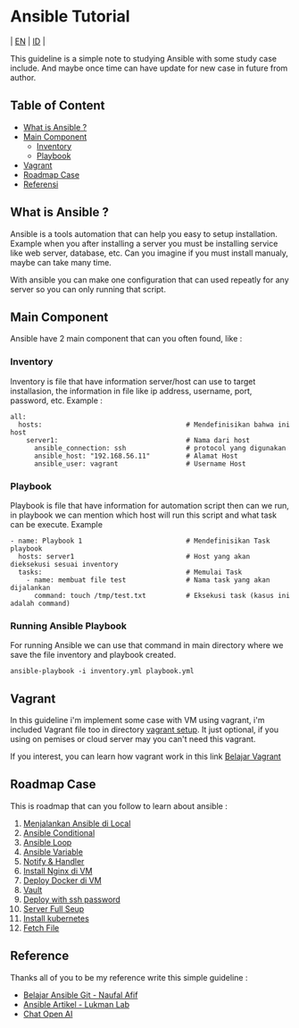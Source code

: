 # Ansible Tutorial
| [EN](/readme-eng.md) | [ID](/readme.md) |


This guideline is a simple note to studying Ansible with some study case include. And maybe once time can have update for new case in future from author.


## Table of Content
- [What is Ansible ?](#what-is-ansbile-)
- [Main Component](#main-component)
    - [Inventory](#inventory)
    - [Playbook](#playbook)
- [Vagrant](#vagrant)
- [Roadmap Case](#roadmap-case)
- [Referensi](#reference)


## What is Ansible ?

Ansible is a tools automation that can help you easy to setup installation. Example when you after installing a server you must be installing service like web server, database, etc. Can you imagine if you must install manualy, maybe can take many time.

With ansible you can make one configuration that can used repeatly for any server so you can only running that script.


## Main Component

Ansible have 2 main component that can you often found, like :

### Inventory

Inventory is file that have information server/host can use to target installasion, the information in file like ip address, username, port, password, etc. Example :

```
all:
  hosts:                                    # Mendefinisikan bahwa ini host
    server1:                                # Nama dari host
      ansible_connection: ssh               # protocol yang digunakan
      ansible_host: "192.168.56.11"         # Alamat Host
      ansible_user: vagrant                 # Username Host
```

### Playbook

Playbook is file that have information for automation script then can we run, in playbook we can mention which host will run this script and what task can be execute. Example

```
- name: Playbook 1                          # Mendefinisikan Task playbook
  hosts: server1                            # Host yang akan dieksekusi sesuai inventory
  tasks:                                    # Memulai Task
    - name: membuat file test               # Nama task yang akan dijalankan
      command: touch /tmp/test.txt          # Eksekusi task (kasus ini adalah command)
```

### Running Ansible Playbook
For running Ansible we can use that command in main directory where we save the file inventory and playbook created.

```
ansible-playbook -i inventory.yml playbook.yml
```


## Vagrant
In this guideline i'm implement some case with VM using vagrant, i'm included Vagrant file too in directory [vagrant setup](/vagrant). It just optional, if you using on pemises or cloud server may you can't need this vagrant.

If you interest, you can learn how vagrant work in this link [Belajar Vagrant](https://www.warriornux.com/mengenal-vagrant/)


## Roadmap Case
This is roadmap that can you follow to learn about ansible :
1. [Menjalankan Ansible di Local](/01-run-ansbile-local)
2. [Ansible Conditional](/02-ansible-conditional)
3. [Ansible Loop](/03-ansible-loop)
4. [Ansible Variable](/04-ansible-variable)
5. [Notify & Handler](/05-notify-handler)
6. [Install Nginx di VM](/06-install-nginx)
7. [Deploy Docker di VM](/07-deploy-docker)
8. [Vault](/08-vault)
9. [Deploy with ssh password](/09-deploy-ssh-pass)
10. [Server Full Seup](/10-server-full-setup)
11. [Install kubernetes](/11-install-kubernetes)
12. [Fetch File](/12-fetch-file) 

## Reference

Thanks all of you to be my reference write this simple guideline :
- [Belajar Ansible Git - Naufal Afif](https://github.com/naufalafif/belajar-ansible)
- [Ansible Artikel - Lukman Lab](https://www.lukmanlab.com/tag/ansible/)
- [Chat Open AI](https://chat.openai.com/)